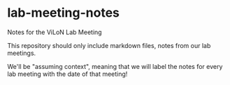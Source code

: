 # lab-meeting-notes
Notes for the ViLoN Lab Meeting

This repository should only include markdown files, notes from our lab meetings.

We'll be "assuming context", meaning that we will label the notes for every lab meeting with the date of that meeting!
